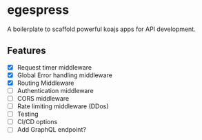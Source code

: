 # egespress

A boilerplate to scaffold powerful koajs apps for API development.

## Features

- [x] Request timer middleware
- [x] Global Error handling middleware
- [x] Routing Middleware
- [ ] Authentication middleware
- [ ] CORS middleware
- [ ] Rate limiting middleware (DDos)
- [ ] Testing
- [ ] CI/CD options
- [ ] Add GraphQL endpoint?
